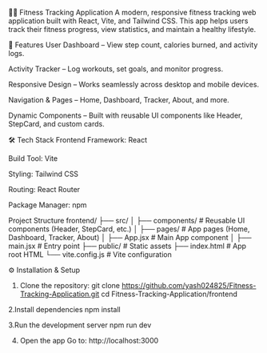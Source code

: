 🏋️‍♂️ Fitness Tracking Application
A modern, responsive fitness tracking web application built with React, Vite, and Tailwind CSS.
This app helps users track their fitness progress, view statistics, and maintain a healthy lifestyle.

🚀 Features
User Dashboard – View step count, calories burned, and activity logs.

Activity Tracker – Log workouts, set goals, and monitor progress.

Responsive Design – Works seamlessly across desktop and mobile devices.

Navigation & Pages – Home, Dashboard, Tracker, About, and more.

Dynamic Components – Built with reusable UI components like Header, StepCard, and custom cards.

🛠️ Tech Stack
Frontend Framework: React

Build Tool: Vite

Styling: Tailwind CSS

Routing: React Router

Package Manager: npm

Project Structure
frontend/
├── src/
│   ├── components/   # Reusable UI components (Header, StepCard, etc.)
│   ├── pages/        # App pages (Home, Dashboard, Tracker, About)
│   ├── App.jsx       # Main App component
│   ├── main.jsx      # Entry point
├── public/           # Static assets
├── index.html        # App root HTML
└── vite.config.js    # Vite configuration

⚙️ Installation & Setup

1. Clone the repository:
git clone https://github.com/yash024825/Fitness-Tracking-Application.git
cd Fitness-Tracking-Application/frontend

2.Install dependencies
npm install

3.Run the development server
npm run dev

4. Open the app
Go to: http://localhost:3000
